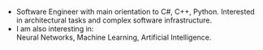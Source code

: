 - Software Engineer with main orientation to C#, C++, Python.
  Interested in architectural tasks and complex software infrastructure.
- I am also interesting in:<br/>
  Neural Networks, Machine Learning, Artificial Intelligence. 
